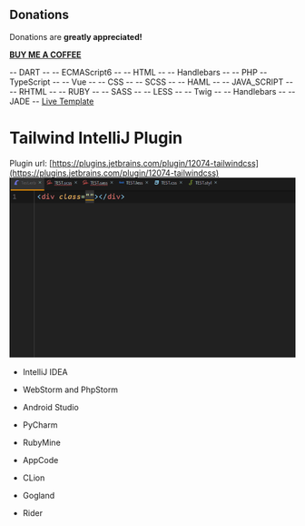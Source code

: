 
Donations
----------
Donations are **greatly appreciated!**

**[BUY ME A COFFEE](https://www.patreon.com/join/alicannklc)**

 -- DART --
  -- ECMAScript6 --
  -- HTML --
  -- Handlebars --
  -- PHP
  -- TypeScript --
  -- Vue --
  -- CSS --
  -- SCSS --
  -- HAML --
  -- JAVA_SCRIPT --
  -- RHTML --
   -- RUBY --
 -- SASS --
 -- LESS -- 
 -- Twig --
 -- Handlebars --
 -- JADE --
[Live Template](https://www.jetbrains.com/help/idea/using-live-templates.html)

# Tailwind IntelliJ Plugin
Plugin url: [https://plugins.jetbrains.com/plugin/12074-tailwindcss](https://plugins.jetbrains.com/plugin/12074-tailwindcss)
![](images/css.gif)

-   IntelliJ IDEA
    
-   WebStorm and PhpStorm
    
-   Android Studio
    
-   PyCharm
    
-   RubyMine
    
-   AppCode
    
-   CLion
    
-   Gogland
    
-   Rider

